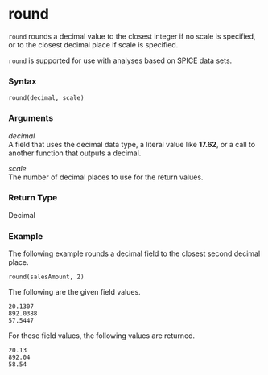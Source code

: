 # round<a name="round-function"></a>

`round` rounds a decimal value to the closest integer if no scale is specified, or to the closest decimal place if scale is specified\.

`round` is supported for use with analyses based on [SPICE](welcome.md#spice) data sets\.

### Syntax<a name="round-function-syntax"></a>

```
round(decimal, scale)
```

### Arguments<a name="round-function-arguments"></a>

 *decimal*   
A field that uses the decimal data type, a literal value like **17\.62**, or a call to another function that outputs a decimal\.

 *scale*   
The number of decimal places to use for the return values\.

### Return Type<a name="round-function-return-type"></a>

Decimal

### Example<a name="round-function-example"></a>

The following example rounds a decimal field to the closest second decimal place\.

```
round(salesAmount, 2)
```

The following are the given field values\.

```
20.1307
892.0388
57.5447
```

For these field values, the following values are returned\.

```
20.13
892.04
58.54
```